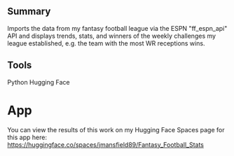 ## Summary

Imports the data from my fantasy football league via the ESPN "ff_espn_api" API and displays trends, stats, and winners of the weekly challenges my league established, e.g. the team with the most WR receptions wins.

## Tools
Python
Hugging Face

# App
You can view the results of this work on my Hugging Face Spaces page for this app here: https://huggingface.co/spaces/jmansfield89/Fantasy_Football_Stats
   
